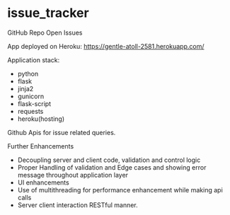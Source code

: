 # issue_tracker
GitHub Repo Open Issues

App deployed on Heroku:
https://gentle-atoll-2581.herokuapp.com/

Application stack:
- python
- flask
- jinja2
- gunicorn
- flask-script
- requests
- heroku(hosting)

Github Apis for issue related queries.

Further Enhancements
- Decoupling server and client code, validation and control logic
- Proper Handling of validation and Edge cases and showing error message throughout application layer
- UI enhancements
- Use of multithreading for performance enhancement while making api calls
- Server client interaction RESTful manner.
